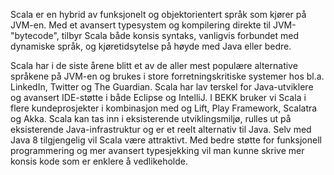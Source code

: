 Scala er en hybrid av funksjonelt og objektorientert språk som kjører på JVM-en. Med et avansert typesystem og kompilering direkte til JVM-"bytecode", tilbyr Scala både konsis syntaks, vanligvis forbundet med dynamiske språk, og kjøretidsytelse på høyde med Java eller bedre.

Scala har i de siste årene blitt et av de aller mest populære alternative språkene på JVM-en og brukes i store forretningskritiske systemer hos bl.a. LinkedIn, Twitter og The Guardian. Scala har lav terskel for Java-utviklere og avansert IDE-støtte i både Eclipse og IntelliJ. I BEKK bruker vi Scala i flere kundeprosjekter i kombinasjon med og Lift, Play Framework, Scalatra og Akka. Scala kan tas inn i eksisterende utviklingsmiljø, rulles ut på eksisterende Java-infrastruktur og er et reelt alternativ til Java. Selv med Java 8 tilgjengelig vil Scala være attraktivt. Med bedre støtte for funksjonell programmering og mer avansert typesjekking vil man kunne skrive mer konsis kode som er enklere å vedlikeholde.